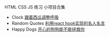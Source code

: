 HTML CSS JS 练习
小项目合集

- Clock [跟着西瓜调整呼吸](https://breath-clock.netlify.app/)
- Random Quotes [利用react hook实现的名人名言](https://random-quotes-reacthooks.netlify.app/)
- Happy Dogs [开心的狗狗能不能拯救你](https://happydogs.netlify.app/)
